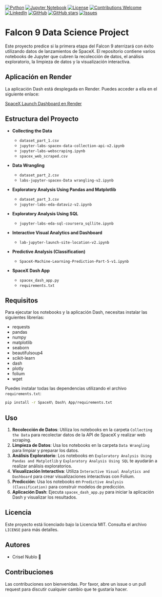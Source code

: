 [![Python](https://img.shields.io/badge/Python-v3.9-3572A5.svg)](https://www.python.org/)
[![Jupyter Notebook](https://img.shields.io/badge/Jupyter_Notebook-v6.4.5-DA5B0C.svg)](https://jupyter.org/)
[![License](https://img.shields.io/badge/license-MIT-purple.svg)](https://github.com/CriselPy/Falcon-9-Data-Science-Project/blob/main/LICENSE/)
[![Contributions Welcome](https://img.shields.io/badge/contributions-welcome-6495ed.svg)](https://github.com/CriselPy/Falcon-9-Data-Science-Project/issues)
[![LinkedIn](https://img.shields.io/badge/LinkedIn-Cristina_Ortega-blue?logo=linkedin&style=flat-square)](https://www.linkedin.com/in/cristina-ortega-451750275/)
[![GitHub](https://img.shields.io/badge/GitHub-CriselPy-pink?logo=github&style=flat-square)](https://github.com/CriselPy)
[![GitHub stars](https://img.shields.io/github/stars/CriselPy/Falcon-9-Data-Science-Project?style=social&label=Stars)](https://github.com/CriselPy/Falcon-9-Data-Science-Project/stargazers)
[![Issues](https://img.shields.io/github/issues/CriselPy/King-County-Housing-Analysis?style=flat-square&color=673ab7)](https://github.com/CriselPy/Falcon-9-Data-Science-Project/issues)
# Falcon 9 Data Science Project

Este proyecto predice si la primera etapa del Falcon 9 aterrizará con éxito utilizando datos de lanzamientos de SpaceX. El repositorio contiene varios notebooks de Jupyter que cubren la recolección de datos, el análisis exploratorio, la limpieza de datos y la visualización interactiva.

## Aplicación en Render

La aplicación Dash está desplegada en Render. Puedes acceder a ella en el siguiente enlace:

[SpaceX Launch Dashboard en Render]([https://your-render-app-link](https://spacex-launch-data.onrender.com/))

## Estructura del Proyecto

- **Collecting the Data**
  - `dataset_part_1.csv`
  - `jupyter-labs-spacex-data-collection-api-v2.ipynb`
  - `jupyter-labs-webscraping.ipynb`
  - `spacex_web_scraped.csv`

- **Data Wrangling**
  - `dataset_part_2.csv`
  - `labs-jupyter-spacex-Data wrangling-v2.ipynb`

- **Exploratory Analysis Using Pandas and Matplotlib**
  - `dataset_part_3.csv`
  - `jupyter-labs-eda-dataviz-v2.ipynb`

- **Exploratory Analysis Using SQL**
  - `jupyter-labs-eda-sql-coursera_sqllite.ipynb`

- **Interactive Visual Analytics and Dashboard**
  - `lab-jupyter-launch-site-location-v2.ipynb`

- **Predictive Analysis (Classification)**
  - `SpaceX-Machine-Learning-Prediction-Part-5-v1.ipynb`

- **SpaceX Dash App**
  - `spacex_dash_app.py`
  - `requirements.txt`

## Requisitos

Para ejecutar los notebooks y la aplicación Dash, necesitas instalar las siguientes librerías:

- requests
- pandas
- numpy
- matplotlib
- seaborn
- beautifulsoup4
- scikit-learn
- dash
- plotly
- folium
- wget

Puedes instalar todas las dependencias utilizando el archivo `requirements.txt`:

```sh
pip install -r SpaceX\ Dash\ App/requirements.txt
````
## Uso

1. **Recolección de Datos**: Utiliza los notebooks en la carpeta `Collecting the Data` para recolectar datos de la API de SpaceX y realizar web scraping.
2. **Limpieza de Datos**: Usa los notebooks en la carpeta `Data Wrangling` para limpiar y preparar los datos.
3. **Análisis Exploratorio**: Los notebooks en `Exploratory Analysis Using Pandas and Matplotlib` y `Exploratory Analysis Using SQL` te ayudarán a realizar análisis exploratorios.
4. **Visualización Interactiva**: Utiliza `Interactive Visual Analytics and Dashboard` para crear visualizaciones interactivas con Folium.
5. **Predicción**: Usa los notebooks en `Predictive Analysis (Classification)` para construir modelos de predicción.
6. **Aplicación Dash**: Ejecuta `spacex_dash_app.py` para iniciar la aplicación Dash y visualizar los resultados.

## Licencia

Este proyecto está licenciado bajo la Licencia MIT. Consulta el archivo `LICENSE` para más detalles.

## Autores

- Crisel Nublo 🪻

## Contribuciones

Las contribuciones son bienvenidas. Por favor, abre un issue o un pull request para discutir cualquier cambio que te gustaría hacer.
